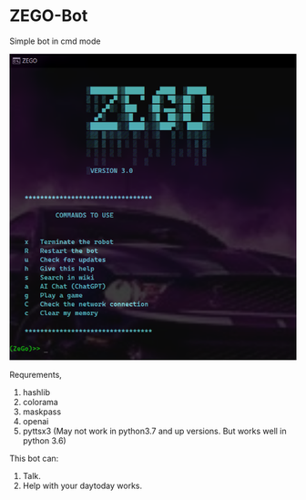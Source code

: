 # ZEGO-Bot
Simple bot in cmd mode

<img src="https://github.com/chenurawinrada/ZEGO-Bot/blob/main/zego.png">

Requrements,
1) hashlib
2) colorama
3) maskpass
4) openai
5) pyttsx3 (May not work in python3.7 and up versions. But works well in python 3.6)

This bot can:
1) Talk.
2) Help with your daytoday works.
